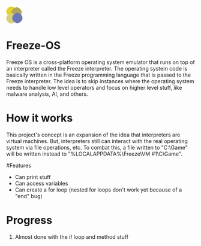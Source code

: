 ![Freeze OS Logo](https://github.com/suncloudsmoon/Freeze-OS/blob/master/Freeze.png)
# Freeze-OS
  Freeze OS is a cross-platform operating system emulator that runs on top of an interpreter called the Freeze interpreter. The operating system code is basically written in the     Freeze programming
  language that is passed to the Freeze interpreter. The idea is to skip instances where the operating system needs to handle low level operators and focus on higher level stuff,
  like malware analysis, AI, and others.

# How it works
This project's concept is an expansion of the idea that interpreters are virtual machines. But, interpreters still can
interact with the real operating system via file operations, etc. To combat this, a file written to "C:\Game" will be written instead to "%LOCALAPPDATA%\Freeze\VM #1\C\Game".

#Features
- Can print stuff
- Can access variables
- Can create a for loop (nested for loops don't work yet because of a "end" bug)

# Progress
1) Almost done with the if loop and method stuff
